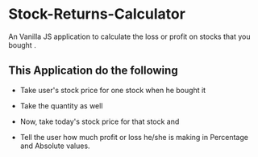 # Stock-Returns-Calculator
An Vanilla JS application to calculate the loss or profit on stocks that you bought .

## This Application do the following
* Take user's stock price for one stock when he bought it

* Take the quantity as well

* Now, take today's stock price for that stock and

* Tell the user how much profit or loss he/she is making in Percentage and Absolute values.
